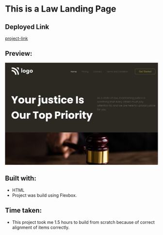 # This is a Law Landing Page

## Deployed Link

[project-link](https://phani-sai-project-03.netlify.app/)

## Preview:

![Desktop view](./Law_Landing_Page.png)

## Built with:

- HTML
- Project was build using Flexbox.


## Time taken:

- This project took me 1.5 hours to build from scratch because of correct alignment of items correctly.



